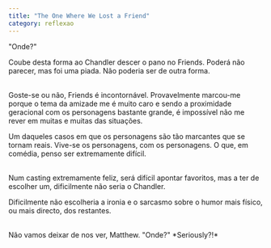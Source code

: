 ```yaml
---
title: "The One Where We Lost a Friend"
category: reflexao
---
```


"Onde?"

Coube desta forma ao Chandler descer o pano no Friends. Poderá não parecer, mas foi uma piada. Não poderia ser de outra forma.

<br/>
Goste-se ou não, Friends é incontornável. Provavelmente marcou-me porque o tema da amizade me é muito caro e sendo a proximidade geracional com os personagens bastante grande, é impossível não me rever em muitas e muitas das situações.

Um daqueles casos em que os personagens são tão marcantes que se tornam reais. Vive-se os personagens, com os personagens. O que, em comédia, penso ser extremamente difícil.

<br/>
Num casting extremamente feliz, será difícil apontar favoritos, mas a ter de escolher um, dificilmente não seria o Chandler.

Dificilmente não escolheria a ironia e o sarcasmo sobre o humor mais físico, ou mais directo, dos restantes.

<br/>
Não vamos deixar de nos ver, Matthew. "Onde?" *Seriously?!*
